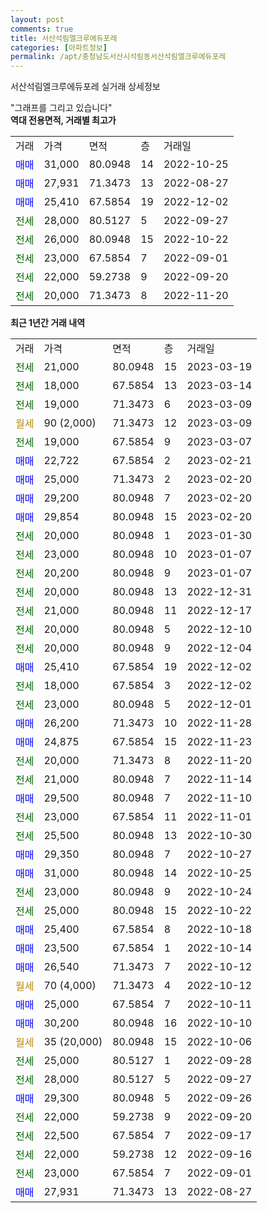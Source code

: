 ```yaml
---
layout: post
comments: true
title: 서산석림엘크루에듀포레
categories: [아파트정보]
permalink: /apt/충청남도서산시석림동서산석림엘크루에듀포레
---
```


서산석림엘크루에듀포레 실거래 상세정보

<script type="text/javascript">
  google.charts.load('current', {'packages':['line', 'corechart']});
  google.charts.setOnLoadCallback(drawChart);

  function drawChart() {
    var data = new google.visualization.DataTable();
    data.addColumn('date', '거래일');
    data.addColumn('number', "매매");
    data.addColumn('number', "전세");
    data.addColumn('number', "전매");

    data.addRows([[new Date(Date.parse("2023-03-19")), null, 21000, null], [new Date(Date.parse("2023-03-14")), null, 18000, null], [new Date(Date.parse("2023-03-09")), null, 19000, null], [new Date(Date.parse("2023-03-09")), null, null, null], [new Date(Date.parse("2023-03-07")), null, 19000, null], [new Date(Date.parse("2023-02-21")), 22722, null, null], [new Date(Date.parse("2023-02-20")), 25000, null, null], [new Date(Date.parse("2023-02-20")), 29200, null, null], [new Date(Date.parse("2023-02-20")), 29854, null, null], [new Date(Date.parse("2023-01-30")), null, 20000, null], [new Date(Date.parse("2023-01-07")), null, 23000, null], [new Date(Date.parse("2023-01-07")), null, 20200, null], [new Date(Date.parse("2022-12-31")), null, 20000, null], [new Date(Date.parse("2022-12-17")), null, 21000, null], [new Date(Date.parse("2022-12-10")), null, 20000, null], [new Date(Date.parse("2022-12-04")), null, 20000, null], [new Date(Date.parse("2022-12-02")), 25410, null, null], [new Date(Date.parse("2022-12-02")), null, 18000, null], [new Date(Date.parse("2022-12-01")), null, 23000, null], [new Date(Date.parse("2022-11-28")), 26200, null, null], [new Date(Date.parse("2022-11-23")), 24875, null, null], [new Date(Date.parse("2022-11-20")), null, 20000, null], [new Date(Date.parse("2022-11-14")), null, 21000, null], [new Date(Date.parse("2022-11-10")), 29500, null, null], [new Date(Date.parse("2022-11-01")), null, 23000, null], [new Date(Date.parse("2022-10-30")), null, 25500, null], [new Date(Date.parse("2022-10-27")), 29350, null, null], [new Date(Date.parse("2022-10-25")), 31000, null, null], [new Date(Date.parse("2022-10-24")), null, 23000, null], [new Date(Date.parse("2022-10-22")), null, 25000, null], [new Date(Date.parse("2022-10-18")), 25400, null, null], [new Date(Date.parse("2022-10-14")), 23500, null, null], [new Date(Date.parse("2022-10-12")), 26540, null, null], [new Date(Date.parse("2022-10-12")), null, null, null], [new Date(Date.parse("2022-10-11")), 25000, null, null], [new Date(Date.parse("2022-10-10")), 30200, null, null], [new Date(Date.parse("2022-10-06")), null, null, null], [new Date(Date.parse("2022-09-28")), null, 25000, null], [new Date(Date.parse("2022-09-27")), null, 28000, null], [new Date(Date.parse("2022-09-26")), 29300, null, null], [new Date(Date.parse("2022-09-20")), null, 22000, null], [new Date(Date.parse("2022-09-17")), null, 22500, null], [new Date(Date.parse("2022-09-16")), null, 22000, null], [new Date(Date.parse("2022-09-01")), null, 23000, null], [new Date(Date.parse("2022-08-27")), 27931, null, null]]);

    var options = {
      hAxis: {
        format: 'yyyy/MM/dd'
      },    
      lineWidth: 0,
      pointsVisible: true,    
      title: '최근 1년간 유형별 실거래가 분포',
      legend: { position: 'bottom' }
    };

    var formatter = new google.visualization.NumberFormat({pattern:'###,###'} );
    formatter.format(data, 1);
    formatter.format(data, 2);
    
    setTimeout(function() {
        var chart = new google.visualization.LineChart(document.getElementById('columnchart_material'));
        chart.draw(data, (options));
        document.getElementById('loading').style.display = 'none';
    }, 200);
  }
</script>


<div id="loading" style="z-index:20; display: block; margin-left: 0px">"그래프를 그리고 있습니다"</div>
<div id="columnchart_material" style="width: 95%; margin-left: 0px; display: block"></div>
<!-- contents start -->
<b>역대 전용면적, 거래별 최고가</b>
<table class="sortable">
    <tr>
      <td>거래</td>
      <td>가격</td>
      <td>면적</td>
      <td>층</td>
      <td>거래일</td>
    </tr>
        <tr>
          <td><a style="color: blue">매매</a></td>
          <td>31,000</td>
          <td>80.0948</td>
          <td>14</td>
          <td>2022-10-25</td>
        </tr>            <tr>
          <td><a style="color: blue">매매</a></td>
          <td>27,931</td>
          <td>71.3473</td>
          <td>13</td>
          <td>2022-08-27</td>
        </tr>            <tr>
          <td><a style="color: blue">매매</a></td>
          <td>25,410</td>
          <td>67.5854</td>
          <td>19</td>
          <td>2022-12-02</td>
        </tr>        
        <tr>
              <td><a style="color: darkgreen">전세</a></td>
              <td>28,000</td>
              <td>80.5127</td>
              <td>5</td>
              <td>2022-09-27</td>
            </tr>            <tr>
              <td><a style="color: darkgreen">전세</a></td>
              <td>26,000</td>
              <td>80.0948</td>
              <td>15</td>
              <td>2022-10-22</td>
            </tr>            <tr>
              <td><a style="color: darkgreen">전세</a></td>
              <td>23,000</td>
              <td>67.5854</td>
              <td>7</td>
              <td>2022-09-01</td>
            </tr>            <tr>
              <td><a style="color: darkgreen">전세</a></td>
              <td>22,000</td>
              <td>59.2738</td>
              <td>9</td>
              <td>2022-09-20</td>
            </tr>            <tr>
              <td><a style="color: darkgreen">전세</a></td>
              <td>20,000</td>
              <td>71.3473</td>
              <td>8</td>
              <td>2022-11-20</td>
            </tr>        
    
</table>

<b>최근 1년간 거래 내역</b>

<table class="sortable">
    <tr>
      <td>거래</td>
      <td>가격</td>
      <td>면적</td>
      <td>층</td>
      <td>거래일</td>
    </tr>
    <tr>
      <td><a style="color: darkgreen">전세</a></td>
      <td>21,000</td>
      <td>80.0948</td>
      <td>15</td>
      <td>2023-03-19</td>
    </tr>          <tr>
      <td><a style="color: darkgreen">전세</a></td>
      <td>18,000</td>
      <td>67.5854</td>
      <td>13</td>
      <td>2023-03-14</td>
    </tr>          <tr>
      <td><a style="color: darkgreen">전세</a></td>
      <td>19,000</td>
      <td>71.3473</td>
      <td>6</td>
      <td>2023-03-09</td>
    </tr>          <tr>
      <td><a style="color: darkgoldenrod">월세</a></td>
      <td>90 (2,000)</td>
      <td>71.3473</td>
      <td>12</td>
      <td>2023-03-09</td>
    </tr>          <tr>
      <td><a style="color: darkgreen">전세</a></td>
      <td>19,000</td>
      <td>67.5854</td>
      <td>9</td>
      <td>2023-03-07</td>
    </tr>          <tr>
      <td><a style="color: blue">매매</a></td>
      <td>22,722</td>
      <td>67.5854</td>
      <td>2</td>
      <td>2023-02-21</td>
    </tr>          <tr>
      <td><a style="color: blue">매매</a></td>
      <td>25,000</td>
      <td>71.3473</td>
      <td>2</td>
      <td>2023-02-20</td>
    </tr>          <tr>
      <td><a style="color: blue">매매</a></td>
      <td>29,200</td>
      <td>80.0948</td>
      <td>7</td>
      <td>2023-02-20</td>
    </tr>          <tr>
      <td><a style="color: blue">매매</a></td>
      <td>29,854</td>
      <td>80.0948</td>
      <td>15</td>
      <td>2023-02-20</td>
    </tr>          <tr>
      <td><a style="color: darkgreen">전세</a></td>
      <td>20,000</td>
      <td>80.0948</td>
      <td>1</td>
      <td>2023-01-30</td>
    </tr>          <tr>
      <td><a style="color: darkgreen">전세</a></td>
      <td>23,000</td>
      <td>80.0948</td>
      <td>10</td>
      <td>2023-01-07</td>
    </tr>          <tr>
      <td><a style="color: darkgreen">전세</a></td>
      <td>20,200</td>
      <td>80.0948</td>
      <td>9</td>
      <td>2023-01-07</td>
    </tr>          <tr>
      <td><a style="color: darkgreen">전세</a></td>
      <td>20,000</td>
      <td>80.0948</td>
      <td>13</td>
      <td>2022-12-31</td>
    </tr>          <tr>
      <td><a style="color: darkgreen">전세</a></td>
      <td>21,000</td>
      <td>80.0948</td>
      <td>11</td>
      <td>2022-12-17</td>
    </tr>          <tr>
      <td><a style="color: darkgreen">전세</a></td>
      <td>20,000</td>
      <td>80.0948</td>
      <td>5</td>
      <td>2022-12-10</td>
    </tr>          <tr>
      <td><a style="color: darkgreen">전세</a></td>
      <td>20,000</td>
      <td>80.0948</td>
      <td>9</td>
      <td>2022-12-04</td>
    </tr>          <tr>
      <td><a style="color: blue">매매</a></td>
      <td>25,410</td>
      <td>67.5854</td>
      <td>19</td>
      <td>2022-12-02</td>
    </tr>          <tr>
      <td><a style="color: darkgreen">전세</a></td>
      <td>18,000</td>
      <td>67.5854</td>
      <td>3</td>
      <td>2022-12-02</td>
    </tr>          <tr>
      <td><a style="color: darkgreen">전세</a></td>
      <td>23,000</td>
      <td>80.0948</td>
      <td>5</td>
      <td>2022-12-01</td>
    </tr>          <tr>
      <td><a style="color: blue">매매</a></td>
      <td>26,200</td>
      <td>71.3473</td>
      <td>10</td>
      <td>2022-11-28</td>
    </tr>          <tr>
      <td><a style="color: blue">매매</a></td>
      <td>24,875</td>
      <td>67.5854</td>
      <td>15</td>
      <td>2022-11-23</td>
    </tr>          <tr>
      <td><a style="color: darkgreen">전세</a></td>
      <td>20,000</td>
      <td>71.3473</td>
      <td>8</td>
      <td>2022-11-20</td>
    </tr>          <tr>
      <td><a style="color: darkgreen">전세</a></td>
      <td>21,000</td>
      <td>80.0948</td>
      <td>7</td>
      <td>2022-11-14</td>
    </tr>          <tr>
      <td><a style="color: blue">매매</a></td>
      <td>29,500</td>
      <td>80.0948</td>
      <td>7</td>
      <td>2022-11-10</td>
    </tr>          <tr>
      <td><a style="color: darkgreen">전세</a></td>
      <td>23,000</td>
      <td>67.5854</td>
      <td>11</td>
      <td>2022-11-01</td>
    </tr>          <tr>
      <td><a style="color: darkgreen">전세</a></td>
      <td>25,500</td>
      <td>80.0948</td>
      <td>13</td>
      <td>2022-10-30</td>
    </tr>          <tr>
      <td><a style="color: blue">매매</a></td>
      <td>29,350</td>
      <td>80.0948</td>
      <td>7</td>
      <td>2022-10-27</td>
    </tr>          <tr>
      <td><a style="color: blue">매매</a></td>
      <td>31,000</td>
      <td>80.0948</td>
      <td>14</td>
      <td>2022-10-25</td>
    </tr>          <tr>
      <td><a style="color: darkgreen">전세</a></td>
      <td>23,000</td>
      <td>80.0948</td>
      <td>9</td>
      <td>2022-10-24</td>
    </tr>          <tr>
      <td><a style="color: darkgreen">전세</a></td>
      <td>25,000</td>
      <td>80.0948</td>
      <td>15</td>
      <td>2022-10-22</td>
    </tr>          <tr>
      <td><a style="color: blue">매매</a></td>
      <td>25,400</td>
      <td>67.5854</td>
      <td>8</td>
      <td>2022-10-18</td>
    </tr>          <tr>
      <td><a style="color: blue">매매</a></td>
      <td>23,500</td>
      <td>67.5854</td>
      <td>1</td>
      <td>2022-10-14</td>
    </tr>          <tr>
      <td><a style="color: blue">매매</a></td>
      <td>26,540</td>
      <td>71.3473</td>
      <td>7</td>
      <td>2022-10-12</td>
    </tr>          <tr>
      <td><a style="color: darkgoldenrod">월세</a></td>
      <td>70 (4,000)</td>
      <td>71.3473</td>
      <td>4</td>
      <td>2022-10-12</td>
    </tr>          <tr>
      <td><a style="color: blue">매매</a></td>
      <td>25,000</td>
      <td>67.5854</td>
      <td>7</td>
      <td>2022-10-11</td>
    </tr>          <tr>
      <td><a style="color: blue">매매</a></td>
      <td>30,200</td>
      <td>80.0948</td>
      <td>16</td>
      <td>2022-10-10</td>
    </tr>          <tr>
      <td><a style="color: darkgoldenrod">월세</a></td>
      <td>35 (20,000)</td>
      <td>80.0948</td>
      <td>15</td>
      <td>2022-10-06</td>
    </tr>          <tr>
      <td><a style="color: darkgreen">전세</a></td>
      <td>25,000</td>
      <td>80.5127</td>
      <td>1</td>
      <td>2022-09-28</td>
    </tr>          <tr>
      <td><a style="color: darkgreen">전세</a></td>
      <td>28,000</td>
      <td>80.5127</td>
      <td>5</td>
      <td>2022-09-27</td>
    </tr>          <tr>
      <td><a style="color: blue">매매</a></td>
      <td>29,300</td>
      <td>80.0948</td>
      <td>5</td>
      <td>2022-09-26</td>
    </tr>          <tr>
      <td><a style="color: darkgreen">전세</a></td>
      <td>22,000</td>
      <td>59.2738</td>
      <td>9</td>
      <td>2022-09-20</td>
    </tr>          <tr>
      <td><a style="color: darkgreen">전세</a></td>
      <td>22,500</td>
      <td>67.5854</td>
      <td>7</td>
      <td>2022-09-17</td>
    </tr>          <tr>
      <td><a style="color: darkgreen">전세</a></td>
      <td>22,000</td>
      <td>59.2738</td>
      <td>12</td>
      <td>2022-09-16</td>
    </tr>          <tr>
      <td><a style="color: darkgreen">전세</a></td>
      <td>23,000</td>
      <td>67.5854</td>
      <td>7</td>
      <td>2022-09-01</td>
    </tr>          <tr>
      <td><a style="color: blue">매매</a></td>
      <td>27,931</td>
      <td>71.3473</td>
      <td>13</td>
      <td>2022-08-27</td>
    </tr>      </table>
<!-- contents end -->    

